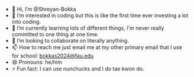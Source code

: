 - 👋 Hi, I’m @Shreyan-Bokka
- 👀 I’m interested in coding but this is like the first time ever investing a lot into coding.
- 🌱 I’m currently learning lots of different things, I'm never really committed to one thing at one time.
- 💞️ I’m looking to collaborate on literally anything.
- 📫 How to reach me just email me at my other primary email that I use for school: bokkas2024@fau.edu
- 😄 Pronouns: he/him
- ⚡ Fun fact: I can use nunchucks and I do tae kwon do.

<!---
Shreyan-Bokka/Shreyan-Bokka is a ✨ special ✨ repository because its `README.md` (this file) appears on your GitHub profile.
You can click the Preview link to take a look at your changes.
--->
